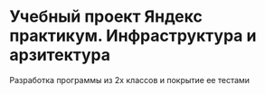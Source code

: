 # Учебный проект Яндекс практикум. Инфраструктура и арзитектура

Разработка программы из 2х классов и покрытие ее тестами 
